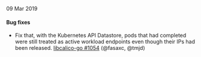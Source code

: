 09 Mar 2019

#### Bug fixes

 - Fix that, with the Kubernetes API Datastore, pods that had completed were still treated as active workload endpoints even though their IPs had been released. [libcalico-go #1054](https://github.com/projectcalico/libcalico-go/pull/1054) (@fasaxc, @tmjd)
